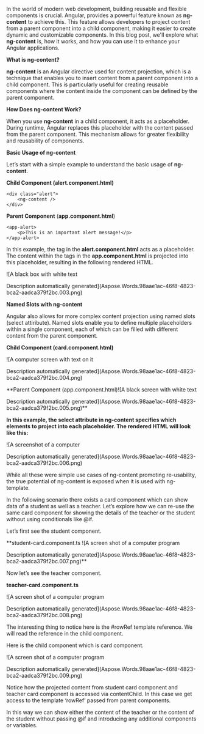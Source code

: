 ﻿In the world of modern web development, building reusable and flexible components is crucial. Angular, provides a powerful feature known as **ng-content** to achieve this. This feature allows developers to project content from a parent component into a child component, making it easier to create dynamic and customizable components. In this blog post, we'll explore what **ng-content** is, how it works, and how you can use it to enhance your Angular applications.

**What is ng-content?**

**ng-content** is an Angular directive used for content projection, which is a technique that enables you to insert content from a parent component into a child component. This is particularly useful for creating reusable components where the content inside the component can be defined by the parent component.

**How Does ng-content Work?**

When you use **ng-content** in a child component, it acts as a placeholder. During runtime, Angular replaces this placeholder with the content passed from the parent component. This mechanism allows for greater flexibility and reusability of components.

**Basic Usage of ng-content**

Let’s start with a simple example to understand the basic usage of **ng-content**.

**Child Component (alert.component.html)**

    <div class="alert">
        <ng-content />
    </div>

**Parent Component** (**app.component.html**)

    <app-alert>
        <p>This is an important alert message!</p>
    </app-alert>

In this example, the **<ng-content></ng-content>** tag in the **alert.component.html** acts as a placeholder. The content within the **<app-alert>** tags in the **app.component.html** is projected into this placeholder, resulting in the following rendered HTML.

![A black box with white text

Description automatically generated](Aspose.Words.98aae1ac-46f8-4823-bca2-aadca379f2bc.003.png)

**Named Slots with ng-content**

Angular also allows for more complex content projection using named slots (select attiribute). Named slots enable you to define multiple placeholders within a single component, each of which can be filled with different content from the parent component.

**Child Component (card.component.html)**

![A computer screen with text on it

Description automatically generated](Aspose.Words.98aae1ac-46f8-4823-bca2-aadca379f2bc.004.png)

**Parent Component (app.component.html)![A black screen with white text

Description automatically generated](Aspose.Words.98aae1ac-46f8-4823-bca2-aadca379f2bc.005.png)**

**In this example, the select attribute in ng-content specifies which elements to project into each placeholder. The rendered HTML will look like this:**

![A screenshot of a computer

Description automatically generated](Aspose.Words.98aae1ac-46f8-4823-bca2-aadca379f2bc.006.png)

While all these were simple use cases of ng-content promoting re-usability, the true potential of ng-content is exposed when it is used with ng-template. 

In the following scenario there exists a card component which can show data of a student as well as a teacher. Let’s explore how we can re-use the same card component for showing the details of the teacher or the student without using conditionals like @if.

Let’s first see the student component.

**student-card.component.ts
![A screen shot of a computer program

Description automatically generated](Aspose.Words.98aae1ac-46f8-4823-bca2-aadca379f2bc.007.png)**

Now let’s see the teacher component.

**teacher-card.component.ts**

![A screen shot of a computer program

Description automatically generated](Aspose.Words.98aae1ac-46f8-4823-bca2-aadca379f2bc.008.png)

The interesting thing to notice here is the #rowRef template reference. We will read the reference in the child component.

Here is the child component which is card component.

![A screen shot of a computer program

Description automatically generated](Aspose.Words.98aae1ac-46f8-4823-bca2-aadca379f2bc.009.png)

Notice how the projected content from student card component and teacher card component is accessed via contentChild. In this case we get access to the template ‘rowRef’ passed from parent components. 

In this way we can show either the content of the teacher or the content of the student without passing @if and introducing any additional components or variables.

